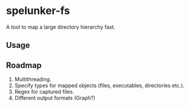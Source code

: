 # spelunker-fs
A tool to map a large directory hierarchy fast.

## Usage

## Roadmap

1. Multithreading.
2. Specify types for mapped objects (files, executables, directories etc.).
3. Regex for captured files.
4. Different output formats (Graph?)
